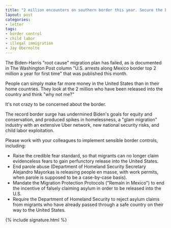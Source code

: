 ```yaml
---
title: "2 million encounters on southern border this year. Secure the border."
layout: post
categories:
- letter
tags:
- border control
- child labor
- illegal immigration
- Jay Obernolte
---
```


The Biden-Harris "root cause" migration plan has failed, as is documented in The Washington Post column "U.S. arrests along Mexico border top 2 million a year for first time" that was published this month.

People can simply make far more money in the United States than in their home countries. They look at the 2 million who have been released into the country and think "why not me?"

It's not crazy to be concerned about the border.

The record border surge has undermined Biden's goals for equity and conservation, and produced spikes in homelessness, a "glam migration" industry with an extensive Uber network, new national security risks, and child labor exploitation.

Please work with your colleagues to implement sensible border controls, including:

- Raise the credible fear standard, so that migrants can no longer claim evidenceless fears to gain perfunctory release into the United States.
- End parole abuse (Department of Homeland Security Secretary Alejandro Mayorkas is releasing people en masse, with work permits, when parole is supposed to be a case-by-case basis).
- Mandate the Migration Protection Protocols ("Remain in Mexico") to end the incentive of falsely claiming asylum in order to be released into the U.S.
- Require the Department of Homeland Security to reject asylum claims from migrants who have already passed through a safe country on their way to the United States.

{% include signature.html %}
